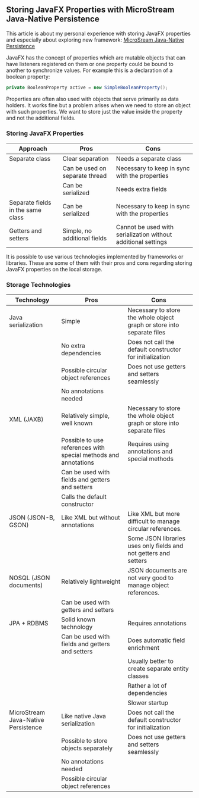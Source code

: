 ## Storing JavaFX Properties with MicroStream Java-Native Persistence

This article is about my personal experience with storing JavaFX properties and especially about exploring new framework:
[MicroSream Java-Native Persistence](https://microstream.one)

JavaFX has the concept of properties which are mutable objects that can have listeners registered on them or one property could be bound to another to synchronize values.
For example this is a declaration of a boolean property:

```java
private BooleanProperty active = new SimpleBooleanProperty();
```

Properties are often also used with objects that serve primarily as data holders. It works fine but a problem arises when we need to store an object with such properties. We want to store just the value inside the property and not the additional fields.

### Storing JavaFX Properties


| Approach                               | Pros                                              | Cons                                                               |
| ---------------------------------------| --------------------------------------------------| -------------------------------------------------------------------|
| Separate class                         | Clear separation                                  | Needs a separate class                                             |
|                                        | Can be used on separate thread                    | Necessary to keep in sync with the properties                      |
|                                        | Can be serialized                                 | Needs extra fields                                                 |
| Separate fields in the same class      | Can be serialized                                 | Necessary to keep in sync with the properties                      |
| Getters and setters                    | Simple, no additional fields                      | Cannot be used with serialization without additional settings      |

It is possible to use various technologies implemented by frameworks or libraries. These are some of them with their pros and cons regarding storing JavaFX properties on the local storage.

### Storage Technologies

| Technology                          | Pros                                                            | Cons
| ----------------------------------- | --------------------------------------------------------------- |----------------------------------------------------------------------- |
| Java serialization                  | Simple                                                          | Necessary to store the whole object graph or store into separate files |
|                                     | No extra dependencies                                           | Does not call the default constructor for initialization               |
|                                     | Possible circular object references                             | Does not use getters and setters seamlessly                            |
|                                     | No annotations needed                                           |                                                                        |
| XML (JAXB)                          | Relatively simple, well known                                   | Necessary to store the whole object graph or store into separate files |
|                                     | Possible to use references with special methods and annotations | Requires using annotations and special methods                         |
|                                     | Can be used with fields and getters and setters                 |                                                                        |
|                                     | Calls the default constructor                                   |                                                                        |
| JSON (JSON-B, GSON)                 | Like XML but without annotations                                | Like XML but more difficult to manage circular references.             |
|                                     |                                                                 | Some JSON libraries uses only fields and not getters and setters       |
| NOSQL (JSON documents)              | Relatively lightweight                                          | JSON documents are not very good to manage object references.          |
|                                     | Can be used with getters and setters                                 |                                                                        |
| JPA + RDBMS                         | Solid known technology                                          | Requires annotations                                                   |
|                                     | Can be used with fields and getters and setters                 | Does automatic field enrichment                                        |
|                                     |                                                                 | Usually better to create separate entity classes                       |
|                                     |                                                                 | Rather a lot of dependencies                                           |
|                                     |                                                                 | Slower startup                                                         |
| MicroStream Java-Native Persistence | Like native Java serialization                                  | Does not call the default constructor for initialization               |
|                                     | Possible to store objects separately                            | Does not use getters and setters seamlessly                            |
|                                     | No annotations needed                                           |                                                                        |
|                                     | Possible circular object references                             |                                                                        |

